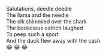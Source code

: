 Salutations, deedle deedle  
The llama and the needle  
The elk shimmied over the shark  
The bodacious ostrich laughed  
To peep such a sport  
And the duck flew away with the cash  
😂 😂 😂
